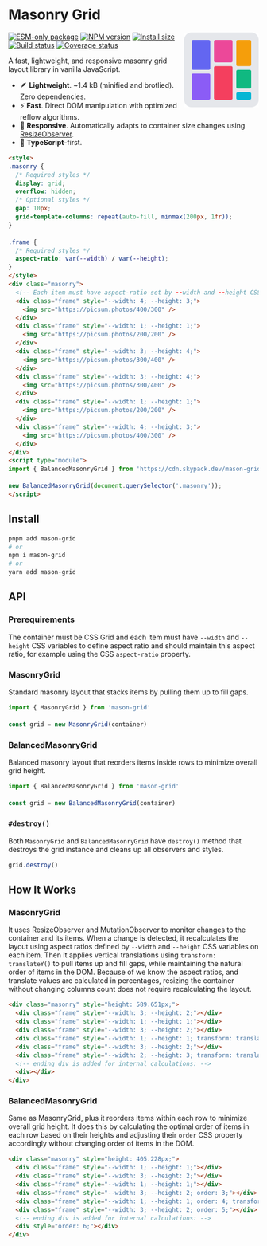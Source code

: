# Masonry Grid

<img align="right" width="150" height="150" alt="Logo" src="../../assets/logo.svg">

[![ESM-only package][package]][package-url]
[![NPM version][npm]][npm-url]
[![Install size][size]][size-url]
[![Build status][build]][build-url]
[![Coverage status][coverage]][coverage-url]

[package]: https://img.shields.io/badge/package-ESM--only-ffe536.svg
[package-url]: https://nodejs.org/api/esm.html

[npm]: https://img.shields.io/npm/v/%40masonry-grid%2Fvanilla.svg
[npm-url]: https://npmjs.com/package/@masonry-grid/vanilla

[size]: https://deno.bundlejs.com/badge?q=%40masonry-grid%2Fvanilla
[size-url]: https://bundlejs.com/?q=%40masonry-grid%2Fvanilla

[build]: https://img.shields.io/github/actions/workflow/status/TrigenSoftware/masonry-grid/tests.yml?branch=main
[build-url]: https://github.com/TrigenSoftware/masonry-grid/actions

[coverage]: https://img.shields.io/codecov/c/github/TrigenSoftware/masonry-grid.svg
[coverage-url]: https://app.codecov.io/gh/TrigenSoftware/masonry-grid

A fast, lightweight, and responsive masonry grid layout library in vanilla JavaScript.

- 🪶 **Lightweight**. ~1.4 kB (minified and brotlied). Zero dependencies.
- ⚡ **Fast**. Direct DOM manipulation with optimized reflow algorithms.
- 📱 **Responsive**. Automatically adapts to container size changes using [ResizeObserver](https://developer.mozilla.org/en-US/docs/Web/API/ResizeObserver).
- 📘 **TypeScript**-first.

```html
<style>
.masonry {
  /* Required styles */
  display: grid;
  overflow: hidden;
  /* Optional styles */
  gap: 10px;
  grid-template-columns: repeat(auto-fill, minmax(200px, 1fr));
}

.frame {
  /* Required styles */
  aspect-ratio: var(--width) / var(--height);
}
</style>
<div class="masonry">
  <!-- Each item must have aspect-ratio set by --width and --height CSS variables -->
  <div class="frame" style="--width: 4; --height: 3;">
    <img src="https://picsum.photos/400/300" />
  </div>
  <div class="frame" style="--width: 1; --height: 1;">
    <img src="https://picsum.photos/200/200" />
  </div>
  <div class="frame" style="--width: 3; --height: 4;">
    <img src="https://picsum.photos/300/400" />
  </div>
  <div class="frame" style="--width: 3; --height: 4;">
    <img src="https://picsum.photos/300/400" />
  </div>
  <div class="frame" style="--width: 1; --height: 1;">
    <img src="https://picsum.photos/200/200" />
  </div>
  <div class="frame" style="--width: 4; --height: 3;">
    <img src="https://picsum.photos/400/300" />
  </div>
</div>
<script type="module">
import { BalancedMasonryGrid } from 'https://cdn.skypack.dev/mason-grid';

new BalancedMasonryGrid(document.querySelector('.masonry'));
</script>
```

## Install

```bash
pnpm add mason-grid
# or
npm i mason-grid
# or
yarn add mason-grid
```

## API

### Prerequirements

The container must be CSS Grid and each item must have `--width` and `--height` CSS variables to define aspect ratio and should maintain this aspect ratio, for example using the CSS `aspect-ratio` property.

### MasonryGrid

Standard masonry layout that stacks items by pulling them up to fill gaps.

```ts
import { MasonryGrid } from 'mason-grid'

const grid = new MasonryGrid(container)
```

### BalancedMasonryGrid

Balanced masonry layout that reorders items inside rows to minimize overall grid height.

```ts
import { BalancedMasonryGrid } from 'mason-grid'

const grid = new BalancedMasonryGrid(container)
```

### `#destroy()`

Both `MasonryGrid` and `BalancedMasonryGrid` have `destroy()` method that destroys the grid instance and cleans up all observers and styles.

```ts
grid.destroy()
```

## How It Works

### MasonryGrid

It uses ResizeObserver and MutationObserver to monitor changes to the container and its items. When a change is detected, it recalculates the layout using aspect ratios defined by `--width` and `--height` CSS variables on each item. Then it applies vertical translations using `transform: translateY()` to pull items up and fill gaps, while maintaining the natural order of items in the DOM. Because of we know the aspect ratios, and translate values are calculated in percentages, resizing the container without changing columns count does not require recalculating the layout.

```html
<div class="masonry" style="height: 589.651px;">
  <div class="frame" style="--width: 3; --height: 2;"></div>
  <div class="frame" style="--width: 1; --height: 1;"></div>
  <div class="frame" style="--width: 3; --height: 2;"></div>
  <div class="frame" style="--width: 1; --height: 1; transform: translateY(-33.3333%);"></div>
  <div class="frame" style="--width: 3; --height: 2;"></div>
  <div class="frame" style="--width: 2; --height: 3; transform: translateY(-22.2222%);"></div>
  <!-- ending div is added for internal calculations: -->
  <div></div>
</div>
```

### BalancedMasonryGrid

Same as MasonryGrid, plus it reorders items within each row to minimize overall grid height. It does this by calculating the optimal order of items in each row based on their heights and adjusting their `order` CSS property accordingly without changing order of items in the DOM.

```html
<div class="masonry" style="height: 405.228px;">
  <div class="frame" style="--width: 1; --height: 1;"></div>
  <div class="frame" style="--width: 3; --height: 2;"></div>
  <div class="frame" style="--width: 1; --height: 1;"></div>
  <div class="frame" style="--width: 3; --height: 2; order: 3;"></div>
  <div class="frame" style="--width: 1; --height: 1; order: 4; transform: translateY(-33.3333%);"></div>
  <div class="frame" style="--width: 3; --height: 2; order: 5;"></div>
  <!-- ending div is added for internal calculations: -->
  <div style="order: 6;"></div>
</div>
```
